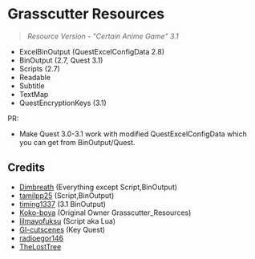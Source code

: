 # Grasscutter Resources
> <em>Resource Version - "Certain Anime Game" 3.1</em><br/>

- ExcelBinOutput (QuestExcelConfigData 2.8)
- BinOutput (2.7, Quest 3.1)
- Scripts (2.7)
- Readable
- Subtitle
- TextMap
- QuestEncryptionKeys (3.1)

PR:
- Make Quest 3.0-3.1 work with modified QuestExcelConfigData which you can get from BinOutput/Quest.

## Credits 
 - [Dimbreath](https://github.com/Dimbreath) (Everything except Script,BinOutput) <br/>
 - [tamilpp25](https://github.com/tamilpp25/Grasscutter_Resources) (Script,BinOutput) <br/> 
 - [timing1337](https://github.com/timing1337/GenshinData) (3.1 BinOutput) <br/>
 - [Koko-boya](https://github.com/Koko-boya) (Original Owner Grasscutter_Resources) <br/>
 - [lilmayofuksu](https://github.com/lilmayofuksu/animepython) (Script aka Lua)
 - [GI-cutscenes](https://github.com/ToaHartor/GI-cutscenes/) (Key Quest) <br/>
 - [radioegor146](https://github.com/radioegor146) <br/>
 - [TheLostTree](https://github.com/TheLostTree) <br/>